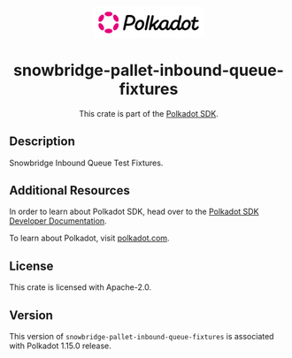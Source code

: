 <div align="center">

<img src="https://raw.githubusercontent.com/paritytech/polkadot-sdk/master/docs/images/Polkadot_Logo_Horizontal_Pink_BlackOnWhite.png" alt="Polkadot logo" width="200">

# snowbridge-pallet-inbound-queue-fixtures

This crate is part of the [Polkadot SDK](https://github.com/paritytech/polkadot-sdk/).

</div>

## Description

Snowbridge Inbound Queue Test Fixtures.

## Additional Resources

In order to learn about Polkadot SDK, head over to the [Polkadot SDK Developer Documentation](https://paritytech.github.io/polkadot-sdk/master/polkadot_sdk_docs/index.html).

To learn about Polkadot, visit [polkadot.com](https://polkadot.com/).

## License

This crate is licensed with Apache-2.0.

## Version

This version of `snowbridge-pallet-inbound-queue-fixtures` is associated with Polkadot 1.15.0 release.
